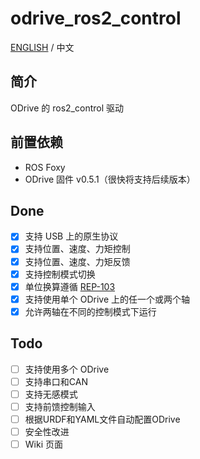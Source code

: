 # odrive_ros2_control
[ENGLISH](<README.md>) / 中文
## 简介
ODrive 的 ros2_control 驱动
## 前置依赖
* ROS Foxy
* ODrive 固件 v0.5.1（很快将支持后续版本）
## Done
- [x] 支持 USB 上的原生协议
- [x] 支持位置、速度、力矩控制
- [x] 支持位置、速度、力矩反馈
- [x] 支持控制模式切换
- [x] 单位换算遵循 [REP-103](<https://www.ros.org/reps/rep-0103.html>)
- [x] 支持使用单个 ODrive 上的任一个或两个轴
- [x] 允许两轴在不同的控制模式下运行
## Todo
- [ ] 支持使用多个 ODrive
- [ ] 支持串口和CAN
- [ ] 支持无感模式
- [ ] 支持前馈控制输入
- [ ] 根据URDF和YAML文件自动配置ODrive
- [ ] 安全性改进
- [ ] Wiki 页面